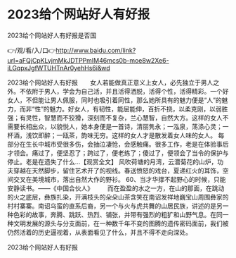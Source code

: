 # 2023给个网站好人有好报
2023给个网站好人有好报是否国

👉/观/看/入/口👉http://www.baidu.com/link?url=aFQjCpKLyjmMkJDTPPmIM46mcs0b-moe8w2Xe6-iLGqpxJgfWTUHTnAr0yehHs6i&wd

2023给个网站好人有好报　　女人若能做真正意义上女人，必先独立于男人之外。不依附于男人，学会为自己活，并且活得洒脱，活得个性，活得精彩。一个好女人，不但能让男人佩服，同时也吸引着同性，那么她所具有的魅力便是“人”的魅力，而非“性”的魅力。好女人，有韧性，能屈能伸，百折不挠，以柔克刚，以弱胜强；有灵性，智慧而不狡猾，深刻而不复杂，兰心慧智，自然大方。这样的女人不需要长相出众，以貌悦人，她本身便是一首诗，清丽隽永；一泓泉，荡涤心灵；一杯酒，浅饮即醉；一瓯茶，韵味无穷。这样的女人才是散发着女人味的女人。
每部分在生长中城市受很多伤，会抽泣凄怆，会感触痛。很多工作，老是在体验事后才领会。痛过了，便坚忍了；跨过了，便老练了；傻过了，便领会了当令的保护与停止。老是在遗失了什么...【观赏全文】
	风吹荷塘的月湾，云潜菊花的山炉，功夫穿越在天然脚步，留住艺术开了的视线。春送愤怒的戏台，夏递红火的耳饰，空间交叉在美境城市，落出自然大作的野衫。
	60、当才华撑不起野心的时候，只能安静读书。——《中国合伙人》
　　而在盈盈的水之一方，在山的那面，在跳动的火之底层，彝族扎染，开满枝头的朵朵山茶含笑在南诏发祥地巍宝山周围彝家的村村寨寨。南诏乌蛮的直系后裔，另一个与火与虎共舞的山居民族，讲述的是另一种色彩的故事，奔腾、跳跃、热烈、铺张，并带有强烈的粗犷和山野气息。在同一种文明发展的源头与分支面前，在一种数千年不变的图腾的遗传密码面前，我们被仍然活着的历史逼视着，从表面看见了什么，并且不得不走向深处。

2023给个网站好人有好报
